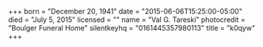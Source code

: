 +++
born = "December 20, 1941"
date = "2015-06-06T15:25:00-05:00"
died = "July 5, 2015"
licensed = ""
name = "Val G. Tareski"
photocredit = "Boulger Funeral Home"
silentkeyhq = "0161445357980113"
title = "k0qyw"
+++
